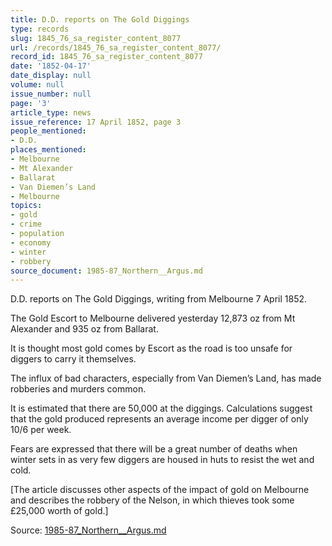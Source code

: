 ```yaml
---
title: D.D. reports on The Gold Diggings
type: records
slug: 1845_76_sa_register_content_8077
url: /records/1845_76_sa_register_content_8077/
record_id: 1845_76_sa_register_content_8077
date: '1852-04-17'
date_display: null
volume: null
issue_number: null
page: '3'
article_type: news
issue_reference: 17 April 1852, page 3
people_mentioned:
- D.D.
places_mentioned:
- Melbourne
- Mt Alexander
- Ballarat
- Van Diemen’s Land
- Melbourne
topics:
- gold
- crime
- population
- economy
- winter
- robbery
source_document: 1985-87_Northern__Argus.md
---
```


D.D. reports on The Gold Diggings, writing from Melbourne 7 April 1852.

The Gold Escort to Melbourne delivered yesterday 12,873 oz from Mt Alexander and 935 oz from Ballarat.

It is thought most gold comes by Escort as the road is too unsafe for diggers to carry it themselves.

The influx of bad characters, especially from Van Diemen’s Land, has made robberies and murders common.

It is estimated that there are 50,000 at the diggings.  Calculations suggest that the gold produced represents an average income per digger of only 10/6 per week.

Fears are expressed that there will be a great number of deaths when winter sets in as very few diggers are housed in huts to resist the wet and cold.

[The article discusses other aspects of the impact of gold on Melbourne and describes the robbery of the Nelson, in which thieves took some £25,000 worth of gold.]

Source: [1985-87_Northern__Argus.md](/downloads/markdown/1985-87_Northern__Argus.md)
